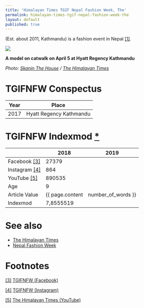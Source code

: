 ```yaml
---
title: 'Himalayan Times TGIF Nepal Fashion Week, The'
permalink: himalayan-times-tgif-nepal-fashion-week-the
layout: default
published: true
---
```

(Est. about 2011, Kathmandu) is a fashion event in Nepal <span id="a1">[\[1\]](#f1)</span>.

![](https://1hu9t72zwflj44abyp2h0pfe-wpengine.netdna-ssl.com/wp-content/uploads/2017/04/TGIF-Fashion-Week-03.jpg)

**A model on catwalk on April 5 at Hyatt Regency Kathmandu**

*Photo: [Skanin The House](skaninthehouse@gmail.com) / [The Himalayan Times](https://thehimalayantimes.com/fashion/397180/)*

# TGIFNFW Conspectus

|Year|Place|
|-|-|
|2017|Hyatt Regency Kathmandu|

# TGIFNFW Indexmod [*](indexmod)

||2018|2019|
|-|-|-|
|Facebook <span id="a3">[\[3\]](#f3)</span>|27379||
|Instagram <span id="a4">[\[4\]](#f4)</span>|864||
|YouTube <span id="a5">[\[5\]](#f5)</span>|890535||
|Age|9||
|Article Value|{{ page.content | number_of_words }}||
|Indexmod|7,8555519||

# See also

+ [The Himalayan Times](index)
+ [Nepal Fashion Week](index)

# Footnotes

[[3]](#a3) <span id="f3"></span> [TGIFNFW (Facebook)](https://www.facebook.com/pg/TGIFNFW/community/?ref=page_internal)

[[4]](#a4) <span id="f4"></span> [TGIFNFW (Instagram)](https://www.instagram.com/tgifnfw/)

[[5]](#a5) <span id="f5"></span> [The Himalayan Times (YouTube)](https://www.youtube.com/user/thehimalayantimes)
